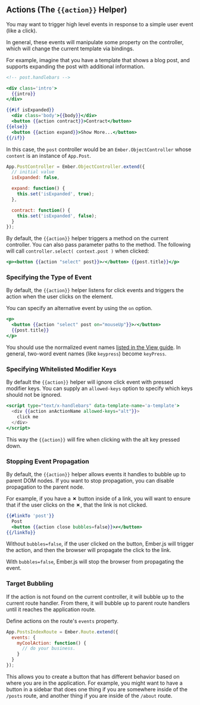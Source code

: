 ## Actions (The `{{action}}` Helper)

You may want to trigger high level events in response to a simple user
event (like a click).

In general, these events will manipulate some property on the
controller, which will change the current template via bindings.

For example, imagine that you have a template that shows a blog post,
and supports expanding the post with additional information.

```handlebars
<!-- post.handlebars -->

<div class='intro'>
  {{intro}}
</div>

{{#if isExpanded}}
  <div class='body'>{{body}}</div>
  <button {{action contract}}>Contract</button>
{{else}}
  <button {{action expand}}>Show More...</button>
{{/if}}
```

In this case, the `post` controller would be an `Ember.ObjectController`
whose `content` is an instance of `App.Post`.

```js
App.PostController = Ember.ObjectController.extend({
  // initial value
  isExpanded: false,

  expand: function() {
    this.set('isExpanded', true);
  },

  contract: function() {
    this.set('isExpanded', false);
  }
});
```

By default, the `{{action}}` helper triggers a method on the current
controller. You can also pass parameter paths to the method. The following
will call `controller.select( context.post )` when clicked:

```handlebars
<p><button {{action "select" post}}>✓</button> {{post.title}}</p>
```

### Specifying the Type of Event

By default, the `{{action}}` helper listens for click events and triggers
the action when the user clicks on the element.

You can specify an alternative event by using the `on` option.

```handlebars
<p>
  <button {{action "select" post on="mouseUp"}}>✓</button>
  {{post.title}}
</p>
```

You should use the normalized event names [listed in the View guide][1].
In general, two-word event names (like `keypress`) become `keyPress`.

[1]: /guides/understanding-ember/the-view-layer/#toc_adding-new-events

### Specifying Whitelisted Modifier Keys

By default the `{{action}}` helper will ignore click event with
pressed modifier keys. You can supply an `allowed-keys` option
to specify which keys should not be ignored.

```handlebars
<script type="text/x-handlebars" data-template-name='a-template'>
  <div {{action anActionName allowed-keys="alt"}}>
    click me
  </div>
</script>
```

This way the `{{action}}` will fire when clicking with the alt key
pressed down.

### Stopping Event Propagation

By default, the `{{action}}` helper allows events it handles to bubble
up to parent DOM nodes. If you want to stop propagation, you can disable
propagation to the parent node.

For example, if you have a **✗** button inside of a link, you will want
to ensure that if the user clicks on the **✗**, that the link is not
clicked.

```handlebars
{{#linkTo 'post'}}
  Post
  <button {{action close bubbles=false}}>✗</button>
{{/linkTo}}
```

Without `bubbles=false`, if the user clicked on the button, Ember.js
will trigger the action, and then the browser will propagate the click
to the link.

With `bubbles=false`, Ember.js will stop the browser from propagating
the event.

### Target Bubbling

If the action is not found on the current controller, it will bubble up
to the current route handler. From there, it will bubble up to parent
route handlers until it reaches the application route.

Define actions on the route's `events` property.

```javascript
App.PostsIndexRoute = Ember.Route.extend({
  events: {
    myCoolAction: function() {
      // do your business.
    }
  }
});
```

This allows you to create a button that has different behavior based on
where you are in the application. For example, you might want to have a
button in a sidebar that does one thing if you are somewhere inside of
the `/posts` route, and another thing if you are inside of the `/about`
route.
